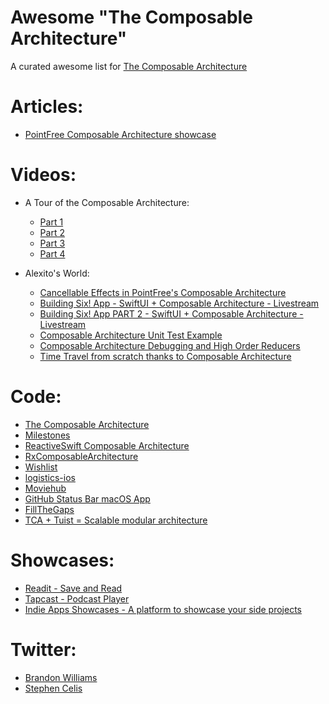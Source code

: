# Awesome "The Composable Architecture"

A curated awesome list for [The Composable Architecture](https://github.com/pointfreeco/swift-composable-architecture)

# Articles:

- [PointFree Composable Architecture showcase](https://alejandromp.com/blog/pointfree-composable-architecture-showcase/)

# Videos:

- A Tour of the Composable Architecture:

    - [Part 1](https://www.pointfree.co/episodes/ep100-a-tour-of-the-composable-architecture-part-1)
    - [Part 2](https://www.pointfree.co/episodes/ep101-a-tour-of-the-composable-architecture-part-2)
    - [Part 3](https://www.pointfree.co/episodes/ep102-a-tour-of-the-composable-architecture-part-3)
    - [Part 4](https://www.pointfree.co/episodes/ep103-a-tour-of-the-composable-architecture-part-4)

- Alexito's World:

    - [Cancellable Effects in PointFree's Composable Architecture](https://www.youtube.com/watch?v=VAB3lysXU9o)
    - [Building Six! App - SwiftUI + Composable Architecture - Livestream](https://www.youtube.com/watch?v=x7OMRjHBOZE)
    - [Building Six! App PART 2 - SwiftUI + Composable Architecture - Livestream](https://www.youtube.com/watch?v=C4B8GRr0xng)
    - [Composable Architecture Unit Test Example](https://www.youtube.com/watch?v=b2EDNgkLFIc)
    - [Composable Architecture Debugging and High Order Reducers](https://www.youtube.com/watch?v=113bOxNHlUk)
    - [Time Travel from scratch thanks to Composable Architecture](https://www.youtube.com/watch?v=ASsjhyzwBR4)

# Code:

- [The Composable Architecture](https://github.com/pointfreeco/swift-composable-architecture)
- [Milestones](https://github.com/jpsim/Milestones)
- [ReactiveSwift Composable Architecture](https://github.com/trading-point/reactiveswift-composable-architecture)
- [RxComposableArchitecture](https://github.com/esam091/RxComposableArchitecture)
- [Wishlist](https://github.com/Rypac/wishlist)
- [logistics-ios](https://github.com/hypertrack/logistics-ios)
- [Moviehub](https://github.com/oskarek/Moviehub)
- [GitHub Status Bar macOS App](https://github.com/darrarski/github-status-bar)
- [FillTheGaps](https://github.com/MoralAlberto/FillTheGaps)
- [TCA + Tuist = Scalable modular architecture](https://github.com/fortmarek/ComposableTuistArchitecture)

# Showcases:

- [Readit - Save and Read](https://apps.apple.com/es/app/readit-save-and-read/id1513003417?l=en)
- [Tapcast - Podcast Player](https://apps.apple.com/us/app/tapcast-podcast-studio/id1484994729)
- [Indie Apps Showcases - A platform to showcase your side projects](https://antranapp.github.io/IndieApps/)

# Twitter:

- [Brandon Williams](https://twitter.com/mbrandonw)
- [Stephen Celis](https://twitter.com/stephencelis)
